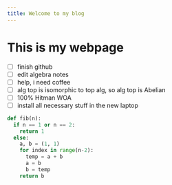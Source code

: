 ```yaml
---
title: Welcome to my blog
---
```

# This is my webpage

- [ ] finish github
- [ ] edit algebra notes
- [ ] help, i need coffee
- [ ] alg top is isomorphic to top alg, so alg top is Abelian
- [ ] 100% Hitman WOA
- [ ] install all necessary stuff in the new laptop

``` python
def fib(n):
  if n == 1 or n == 2:
    return 1
  else:
    a, b = (1, 1)
    for index in range(n-2):
      temp = a + b
      a = b
      b = temp
    return b
```


